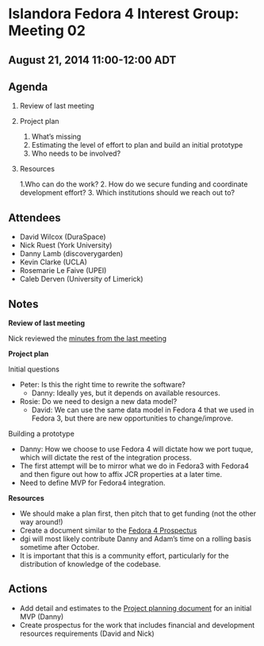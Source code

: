 # Islandora Fedora 4 Interest Group: Meeting 02

## August 21, 2014 11:00-12:00 ADT

## Agenda

1. Review of last meeting

2. Project plan
  
	1. What’s missing
	2. Estimating the level of effort to plan and build an initial prototype
 	3. Who needs to be involved?

3. Resources

	1.Who can do the work?
	2. How do we secure funding and coordinate development effort?
	3. Which institutions should we reach out to?

## Attendees

* David Wilcox (DuraSpace)
* Nick Ruest (York University)
* Danny Lamb (discoverygarden)
* Kevin Clarke (UCLA)
* Rosemarie Le Faive (UPEI)
* Caleb Derven (University of Limerick)

## Notes

**Review of last meeting**

Nick reviewed the [minutes from the last meeting](https://github.com/Islandora/Islandora-Fedora4-Interest-Group/blob/master/meetings/01.md)

**Project plan**

Initial questions

* Peter: Is this the right time to rewrite the software?
	* Danny: Ideally yes, but it depends on available resources.
* Rosie: Do we need to design a new data model?
	* David: We can use the same data model in Fedora 4 that we used in Fedora 3, but there are new opportunities to change/improve.

Building a prototype

* Danny: How we choose to use Fedora 4 will dictate how we port tuque, which will dictate the rest of the integration process.
* The first attempt will be to mirror what we do in Fedora3 with Fedora4 and then figure out how to affix JCR properties at a later time.
* Need to define MVP for Fedora4 integration.

**Resources**

* We should make a plan first, then pitch that to get funding (not the other way around!)  
* Create a document similar to the [Fedora 4 Prospectus](https://wiki.duraspace.org/display/FF/Fedora+Four+Prospectus)
* dgi will most likely contribute Danny and Adam’s time on a rolling basis sometime after October.  
* It is important that this is a community effort, particularly for the distribution of knowledge of the codebase.

## Actions
  
* Add detail and estimates to the [Project planning document](https://docs.google.com/document/d/17Rl7qC5CRHfiMLQnRiMqdp5kR7kcL9ok-Bb9MJkwUgE) for an initial MVP (Danny)
* Create prospectus for the work that includes financial and development resources requirements (David and Nick)
